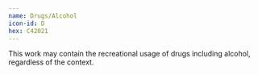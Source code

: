 ```yaml
---
name: Drugs/Alcohol
icon-id: D
hex: C42021
---
```


This work may contain the recreational usage of drugs including alcohol, regardless of the context.